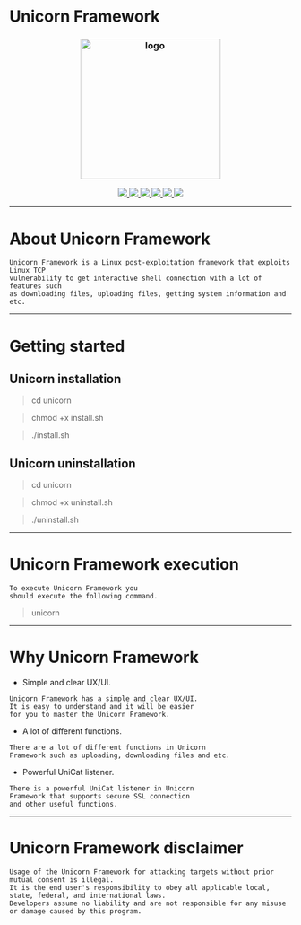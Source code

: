 # Unicorn Framework

<h3 align="center"><img src="https://user-images.githubusercontent.com/54115104/96840541-43f67b00-1453-11eb-9579-97ec826582f9.png" alt="logo" height="250px"></h3>

<p align="center">
  <a href="http://EntySec.simplesite.com/">
    <img src="https://img.shields.io/badge/EntySec-Ivan%20Nikolsky-blue.svg">
  </a> 
  <a href="https://github.com/EntySec/unicorn/releases">
    <img src="https://img.shields.io/github/release/EntySec/unicorn.svg">
  </a>
  <a href="https://wikipedia.org/wiki/Python_(programming_language)">
    <img src="https://img.shields.io/badge/language-python-blue.svg">
 </a>
  <a href="https://github.com/EntySec/unicorn/issues?q=is%3Aissue+is%3Aclosed">
      <img src="https://img.shields.io/github/issues/EntySec/unicorn.svg">
  </a>
  <a href="https://github.com/EntySec/unicorn/wiki">
      <img src="https://img.shields.io/badge/wiki%20-unicorn-lightgrey.svg">
 </a>
  <a href="https://twitter.com/EntySec">
    <img src="https://img.shields.io/badge/twitter-EntySec-blue.svg">
 </a>
</p>

***

# About Unicorn Framework

    Unicorn Framework is a Linux post-exploitation framework that exploits Linux TCP 
    vulnerability to get interactive shell connection with a lot of features such 
    as downloading files, uploading files, getting system information and etc.

***

# Getting started

## Unicorn installation

> cd unicorn

> chmod +x install.sh

> ./install.sh

## Unicorn uninstallation

> cd unicorn

> chmod +x uninstall.sh

> ./uninstall.sh

***

# Unicorn Framework execution

```
To execute Unicorn Framework you
should execute the following command.
```

> unicorn
      
***

# Why Unicorn Framework

* Simple and clear UX/UI.

```
Unicorn Framework has a simple and clear UX/UI. 
It is easy to understand and it will be easier 
for you to master the Unicorn Framework.
```

* A lot of different functions.

```
There are a lot of different functions in Unicorn 
Framework such as uploading, downloading files and etc.
```

* Powerful UniCat listener.

```
There is a powerful UniCat listener in Unicorn 
Framework that supports secure SSL connection 
and other useful functions.
```

***
    
# Unicorn Framework disclaimer

```
Usage of the Unicorn Framework for attacking targets without prior mutual consent is illegal.
It is the end user's responsibility to obey all applicable local, state, federal, and international laws.
Developers assume no liability and are not responsible for any misuse or damage caused by this program.
```
